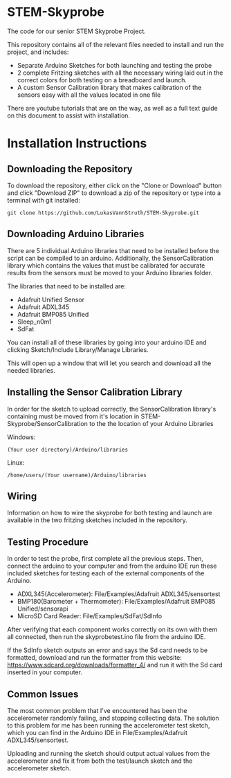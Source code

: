 # STEM-Skyprobe
The code for our senior STEM Skyprobe Project. 

This repository contains all of the relevant files needed to install and run the project, and includes:

* Separate Arduino Sketches for both launching and testing the probe
* 2 complete Fritzing sketches with all the necessary wiring laid out in the correct colors for both testing on a breadboard and launch. 
* A custom Sensor Calibration library that makes calibration of the sensors easy with all the values located in one file

There are youtube tutorials that are on the way, as well as a full text guide on this document to assist with installation. 

# Installation Instructions
## Downloading the Repository
To download the repository, either click on the "Clone or Download" button and click "Download ZIP" to download a zip of the repository or type into a terminal with git installed: 

`git clone https://github.com/LukasVannStruth/STEM-Skyprobe.git`

## Downloading Arduino Libraries
There are 5 individual Arduino libraries that need to be installed before the script can be compiled to an arduino. Additionally, the SensorCalibration library which contains the values that must be calibrated for accurate results from the sensors must be moved to your Arduino libraries folder. 

The libraries that need to be installed are:

* Adafruit Unified Sensor
* Adafruit ADXL345
* Adafruit BMP085 Unified
* Sleep_n0m1
* SdFat

You can install all of these libraries by going into your arduino IDE and clicking Sketch/Include Library/Manage Libraries. 

This will open up a window that will let you search and download all the needed libraries. 

## Installing the Sensor Calibration Library

In order for the sketch to upload correctly, the SensorCalibration library's containing must be moved from it's location in STEM-Skyprobe/SensorCalibration to the the location of your Arduino Libraries

Windows:

`(Your user directory)/Arduino/libraries`

Linux: 

`/home/users/(Your username)/Arduino/libraries`


## Wiring
Information on how to wire the skyprobe for both testing and launch are available in the two fritzing sketches included in the repository. 

## Testing Procedure
In order to test the probe, first complete all the previous steps. Then, connect the arduino to your computer and from the arduino IDE  run these included  sketches for testing each of the external components of the Arduino.

* ADXL345(Accelerometer): File/Examples/Adafruit ADXL345/sensortest
* BMP180(Barometer + Thermometer): File/Examples/Adafruit BMP085 Unified/sensorapi
* MicroSD Card Reader: File/Examples/SdFat/SdInfo 

After verifying that each component works correctly on its own with them all connected, then run the skyprobetest.ino file from the arduino IDE.

If the SdInfo sketch outputs an error and says the Sd card needs to be formatted, download and run the formatter from this website: https://www.sdcard.org/downloads/formatter_4/ and run it with the Sd card inserted in your computer. 
## Common Issues
The most common problem that I've encountered has been the accelerometer randomly failing, and stopping collecting data. The solution to this problem for me has been running the accelerometer test sketch, which you can find in the Arduino IDE in File/Examples/Adafruit ADXL345/sensortest. 

Uploading and running the sketch should output actual values from the accelerometer and fix it from both the test/launch sketch and the accelerometer sketch. 

